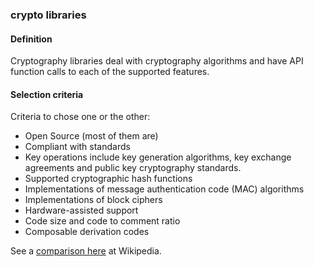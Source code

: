 ### crypto libraries

<h4>Definition</h4><p>Cryptography libraries deal with cryptography algorithms and have API function calls to each of the supported features. </p><h4>Selection criteria</h4><p>Criteria to chose one or the other:</p><ul><li>Open Source (most of them are)</li><li>Compliant with standards</li><li>Key operations include key generation algorithms, key exchange agreements and public key cryptography standards.</li><li>Supported cryptographic hash functions</li><li>Implementations of message authentication code (MAC) algorithms</li><li>Implementations of block ciphers</li><li>Hardware-assisted support</li><li>Code size and code to comment ratio</li><li>Composable derivation codes</li></ul><p>See a <a href="https://en.wikipedia.org/wiki/Comparison_of_cryptography_libraries">comparison here</a> at Wikipedia.</p>